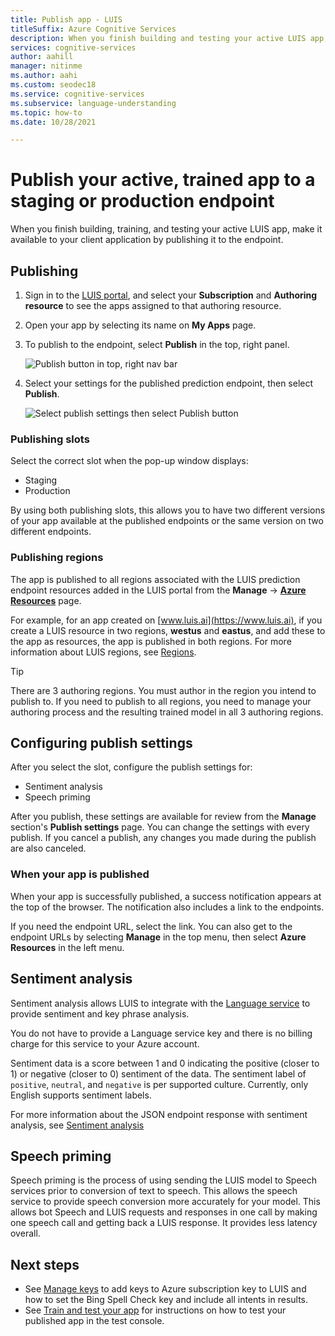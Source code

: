 ```yaml
---
title: Publish app - LUIS
titleSuffix: Azure Cognitive Services
description: When you finish building and testing your active LUIS app, make it available to your client application by publishing it to the endpoint.
services: cognitive-services
author: aahill
manager: nitinme
ms.author: aahi
ms.custom: seodec18
ms.service: cognitive-services
ms.subservice: language-understanding
ms.topic: how-to
ms.date: 10/28/2021

---
```


# Publish your active, trained app to a staging or production endpoint

When you finish building, training, and testing your active LUIS app, make it available to your client application by publishing it to the endpoint.

## Publishing
1. Sign in to the [LUIS portal](https://www.luis.ai), and select your **Subscription** and **Authoring resource** to see the apps assigned to that authoring resource.
1. Open your app by selecting its name on **My Apps** page.
1. To publish to the endpoint, select **Publish** in the top, right panel.

    ![Publish button in top, right nav bar](./media/luis-how-to-publish-app/publish-top-nav-bar.png)

1. Select your settings for the published prediction endpoint, then select **Publish**.

    ![Select publish settings then select Publish button](./media/luis-how-to-publish-app/publish-pop-up.png)

### Publishing slots

Select the correct slot when the pop-up window displays:

* Staging
* Production

By using both publishing slots, this allows you to have two different versions of your app available at the published endpoints or the same version on two different endpoints.

### Publishing regions

The app is published to all regions associated with the LUIS prediction endpoint resources added in the LUIS portal from the **Manage** -> **[Azure Resources](luis-how-to-azure-subscription.md#assign-luis-resources)** page.

For example, for an app created on [www.luis.ai](https://www.luis.ai), if you create a LUIS resource in two regions, **westus** and **eastus**, and add these to the app as resources, the app is published in both regions. For more information about LUIS regions, see [Regions](luis-reference-regions.md).

> [!TIP]
> There are 3 authoring regions. You must author in the region you intend to publish to. If you need to publish to all regions, you need to manage your authoring process and the resulting trained model in all 3 authoring regions.


## Configuring publish settings

After you select the slot, configure the publish settings for:

* Sentiment analysis
* Speech priming

After you publish, these settings are available for review from the **Manage** section's **Publish settings** page. You can change the settings with every publish. If you cancel a publish, any changes you made during the publish are also canceled.

### When your app is published

When your app is successfully published, a success notification appears at the top of the browser. The notification also includes a link to the endpoints.

If you need the endpoint URL, select the link. You can also get to the endpoint URLs by selecting **Manage** in the top menu, then select **Azure Resources** in the left menu.

## Sentiment analysis

<a name="enable-sentiment-analysis"></a>

Sentiment analysis allows LUIS to integrate with the [Language service](https://azure.microsoft.com/services/cognitive-services/text-analytics/) to provide sentiment and key phrase analysis.

You do not have to provide a Language service key and there is no billing charge for this service to your Azure account.

Sentiment data is a score between 1 and 0 indicating the positive (closer to 1) or negative (closer to 0) sentiment of the data. The sentiment label of `positive`, `neutral`, and `negative` is per supported culture. Currently, only English supports sentiment labels.

For more information about the JSON endpoint response with sentiment analysis, see [Sentiment analysis](luis-reference-prebuilt-sentiment.md)

## Speech priming

Speech priming is the process of using sending the LUIS model to Speech services prior to conversion of text to speech. This allows the speech service to provide speech conversion more accurately for your model. This allows bot Speech and LUIS requests and responses in one call by making one speech call and getting back a LUIS response. It provides less latency overall.

## Next steps

* See [Manage keys](./luis-how-to-azure-subscription.md) to add keys to Azure subscription key to LUIS and how to set the Bing Spell Check key and include all intents in results.
* See [Train and test your app](luis-interactive-test.md) for instructions on how to test your published app in the test console.


